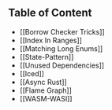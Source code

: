 ## Table of Content
- [[Borrow Checker Tricks]]
- [[Index In Ranges]]
- [[Matching Long Enums]]
- [[State-Pattern]]
- [[Unused Dependencies]]
- [[Iced]]
- [[Async Rust]] 
- [[Flame Graph]] 
- [[WASM-WASI]] 